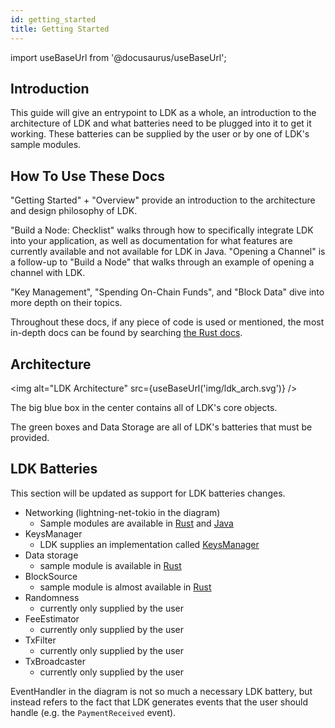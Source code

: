 ```yaml
---
id: getting_started
title: Getting Started
---
```

import useBaseUrl from '@docusaurus/useBaseUrl';

## Introduction

This guide will give an entrypoint to LDK as a whole, an introduction to the architecture of LDK and what
batteries need to be plugged into it to get it working. These batteries
can be supplied by the user or by one of LDK's sample modules.

## How To Use These Docs
"Getting Started" + "Overview" provide an introduction to the architecture and
design philosophy of LDK. 

"Build a Node: Checklist" walks through how to specifically integrate LDK into
your application, as well as documentation for what features are currently available
and not available for LDK in Java. "Opening a Channel" is a follow-up to "Build a Node"
that walks through an example of opening a channel with LDK.

"Key Management", "Spending On-Chain Funds", and "Block Data" dive into more depth on their topics.

Throughout these docs, if any piece of code is used or mentioned, the most in-depth docs can be
found by searching [the Rust docs](https://docs.rs/lightning/0.0.12/lightning/index.html).

## Architecture
<img alt="LDK Architecture" src={useBaseUrl('img/ldk_arch.svg')} />

The big blue box in the center contains all of LDK's core objects.

The green boxes and Data Storage are all of LDK's batteries that must be provided.

## LDK Batteries

This section will be updated as support for LDK batteries changes.
* Networking (lightning-net-tokio in the diagram)
  * Sample modules are available in [Rust](https://github.com/rust-bitcoin/rust-lightning/tree/main/lightning-net-tokio) and [Java](https://github.com/lightningdevkit/ldk-garbagecollected/tree/main/src/main/java/org/ldk/batteries)
* KeysManager
  * LDK supplies an implementation called [KeysManager](https://docs.rs/lightning/0.0.10/lightning/chain/keysinterface/struct.KeysManager.html)
* Data storage
  * sample module is available in [Rust](https://github.com/rust-bitcoin/rust-lightning/tree/main/lightning-persister)
* BlockSource
  * sample module is almost available in [Rust](https://github.com/rust-bitcoin/rust-lightning/pull/763)
* Randomness
  * currently only supplied by the user
* FeeEstimator
  * currently only supplied by the user
* TxFilter
  * currently only supplied by the user
* TxBroadcaster
  * currently only supplied by the user
  
EventHandler in the diagram is not so much a necessary LDK battery, but instead
refers to the fact that LDK generates events that the user should handle (e.g.
the `PaymentReceived` event).

